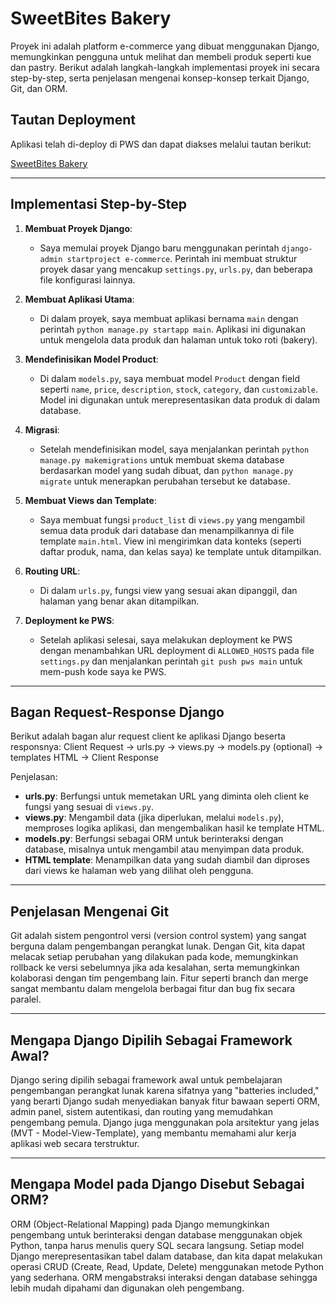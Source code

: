 # SweetBites Bakery

Proyek ini adalah platform e-commerce yang dibuat menggunakan Django, memungkinkan pengguna untuk melihat dan membeli produk seperti kue dan pastry. Berikut adalah langkah-langkah implementasi proyek ini secara step-by-step, serta penjelasan mengenai konsep-konsep terkait Django, Git, dan ORM.

## Tautan Deployment
Aplikasi telah di-deploy di PWS dan dapat diakses melalui tautan berikut:

[SweetBites Bakery](http://amirah-rizkita-sweetbites.pbp.cs.ui.ac.id)

---

## Implementasi Step-by-Step

1. **Membuat Proyek Django**:
   - Saya memulai proyek Django baru menggunakan perintah `django-admin startproject e-commerce`. Perintah ini membuat struktur proyek dasar yang mencakup `settings.py`, `urls.py`, dan beberapa file konfigurasi lainnya.

2. **Membuat Aplikasi Utama**:
   - Di dalam proyek, saya membuat aplikasi bernama `main` dengan perintah `python manage.py startapp main`. Aplikasi ini digunakan untuk mengelola data produk dan halaman untuk toko roti (bakery).

3. **Mendefinisikan Model Product**:
   - Di dalam `models.py`, saya membuat model `Product` dengan field seperti `name`, `price`, `description`, `stock`, `category`, dan `customizable`. Model ini digunakan untuk merepresentasikan data produk di dalam database.

4. **Migrasi**:
   - Setelah mendefinisikan model, saya menjalankan perintah `python manage.py makemigrations` untuk membuat skema database berdasarkan model yang sudah dibuat, dan `python manage.py migrate` untuk menerapkan perubahan tersebut ke database.

5. **Membuat Views dan Template**:
   - Saya membuat fungsi `product_list` di `views.py` yang mengambil semua data produk dari database dan menampilkannya di file template `main.html`. View ini mengirimkan data konteks (seperti daftar produk, nama, dan kelas saya) ke template untuk ditampilkan.

6. **Routing URL**:
   - Di dalam `urls.py`, fungsi view yang sesuai akan dipanggil, dan halaman yang benar akan ditampilkan.

7. **Deployment ke PWS**:
   - Setelah aplikasi selesai, saya melakukan deployment ke PWS dengan menambahkan URL deployment di `ALLOWED_HOSTS` pada file `settings.py` dan menjalankan perintah `git push pws main` untuk mem-push kode saya ke PWS.

---

## Bagan Request-Response Django

Berikut adalah bagan alur request client ke aplikasi Django beserta responsnya:
Client Request -> urls.py -> views.py -> models.py (optional) -> templates HTML -> Client Response


Penjelasan:
- **urls.py**: Berfungsi untuk memetakan URL yang diminta oleh client ke fungsi yang sesuai di `views.py`.
- **views.py**: Mengambil data (jika diperlukan, melalui `models.py`), memproses logika aplikasi, dan mengembalikan hasil ke template HTML.
- **models.py**: Berfungsi sebagai ORM untuk berinteraksi dengan database, misalnya untuk mengambil atau menyimpan data produk.
- **HTML template**: Menampilkan data yang sudah diambil dan diproses dari views ke halaman web yang dilihat oleh pengguna.

---

## Penjelasan Mengenai Git

Git adalah sistem pengontrol versi (version control system) yang sangat berguna dalam pengembangan perangkat lunak. Dengan Git, kita dapat melacak setiap perubahan yang dilakukan pada kode, memungkinkan rollback ke versi sebelumnya jika ada kesalahan, serta memungkinkan kolaborasi dengan tim pengembang lain. Fitur seperti branch dan merge sangat membantu dalam mengelola berbagai fitur dan bug fix secara paralel.

---

## Mengapa Django Dipilih Sebagai Framework Awal?

Django sering dipilih sebagai framework awal untuk pembelajaran pengembangan perangkat lunak karena sifatnya yang "batteries included," yang berarti Django sudah menyediakan banyak fitur bawaan seperti ORM, admin panel, sistem autentikasi, dan routing yang memudahkan pengembang pemula. Django juga menggunakan pola arsitektur yang jelas (MVT - Model-View-Template), yang membantu memahami alur kerja aplikasi web secara terstruktur.

---

## Mengapa Model pada Django Disebut Sebagai ORM?

ORM (Object-Relational Mapping) pada Django memungkinkan pengembang untuk berinteraksi dengan database menggunakan objek Python, tanpa harus menulis query SQL secara langsung. Setiap model Django merepresentasikan tabel dalam database, dan kita dapat melakukan operasi CRUD (Create, Read, Update, Delete) menggunakan metode Python yang sederhana. ORM mengabstraksi interaksi dengan database sehingga lebih mudah dipahami dan digunakan oleh pengembang.


